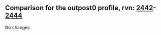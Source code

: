 ## Comparison for the outpost0 profile, rvn: [2442](https://github.com/PRO100KatYT/FortniteProfileRevisions/tree/main/profiles/outpost0/2442%20outpost0.json)-[2444](https://github.com/PRO100KatYT/FortniteProfileRevisions/tree/main/profiles/outpost0/2444%20outpost0.json)

No changes

